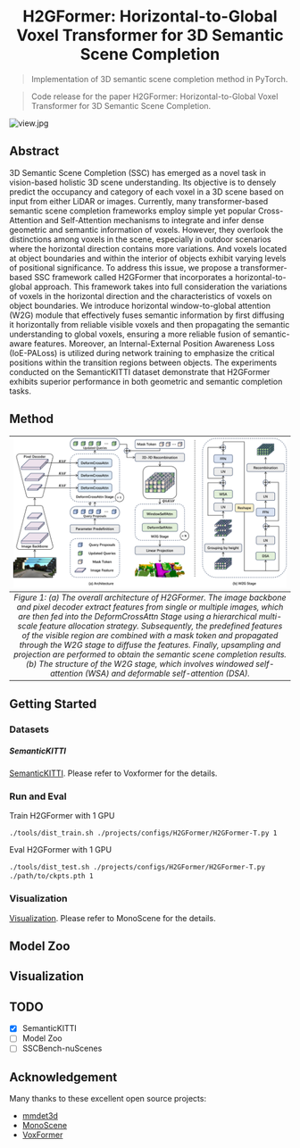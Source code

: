 <div align="center">

# H2GFormer: Horizontal-to-Global Voxel Transformer for 3D Semantic Scene Completion
</div>

> Implementation of 3D semantic scene completion method in PyTorch.

> Code release for the paper H2GFormer: Horizontal-to-Global Voxel Transformer for 3D Semantic Scene Completion.

![view.jpg](./teaser/view.png)

## Abstract
3D Semantic Scene Completion (SSC) has emerged as a novel task in vision-based holistic 3D scene understanding. Its objective is to densely predict the occupancy and category of each voxel in a 3D scene based on input from either LiDAR or images. Currently, many transformer-based semantic scene completion frameworks employ simple yet popular Cross-Attention and Self-Attention mechanisms to integrate and infer dense geometric and semantic information of voxels. However, they overlook the distinctions among voxels in the scene, especially in outdoor scenarios where the horizontal direction contains more variations. And voxels located at object boundaries and within the interior of objects exhibit varying levels of positional significance. To address this issue, we propose a transformer-based SSC framework called H2GFormer that incorporates a horizontal-to-global approach. This framework takes into full consideration the variations of voxels in the horizontal direction and the characteristics of voxels on object boundaries. We introduce horizontal window-to-global attention (W2G) module that effectively fuses semantic information by first diffusing it horizontally from reliable visible voxels and then propagating the semantic understanding to global voxels, ensuring a more reliable fusion of semantic-aware features. Moreover, an Internal-External Position Awareness Loss (IoE-PALoss) is utilized during network training to emphasize the critical positions within the transition regions between objects. The experiments conducted on the SemanticKITTI dataset demonstrate that H2GFormer exhibits superior performance in both geometric and semantic completion tasks.

## Method
| ![main.png](./teaser/main.png) | 
|:--:| 
| *Figure 1: (a) The overall architecture of H2GFormer. The image backbone and pixel decoder extract features from single or multiple images, which are then fed into the DeformCrossAttn Stage using a hierarchical multi-scale feature allocation strategy. Subsequently, the predefined features of the visible region are combined with a mask token and propagated through the W2G stage to diffuse the features. Finally, upsampling and projection are performed to obtain the semantic scene completion results. (b) The structure of the W2G stage, which involves windowed self-attention (WSA) and deformable self-attention (DSA).* |

## Getting Started
### Datasets
##### SemanticKITTI
[SemanticKITTI](https://github.com/NVlabs/VoxFormer). Please refer to Voxformer for the details.

### Run and Eval
Train H2GFormer with 1 GPU
```
./tools/dist_train.sh ./projects/configs/H2GFormer/H2GFormer-T.py 1
```
Eval H2GFormer with 1 GPU
```
./tools/dist_test.sh ./projects/configs/H2GFormer/H2GFormer-T.py ./path/to/ckpts.pth 1
```

### Visualization
[Visualization](https://github.com/astra-vision/MonoScene). Please refer to MonoScene for the details.



## Model Zoo

## Visualization

## TODO

- [x] SemanticKITTI
- [ ] Model Zoo
- [ ] SSCBench-nuScenes

## Acknowledgement

Many thanks to these excellent open source projects:
- [mmdet3d](https://github.com/open-mmlab/mmdetection3d)
- [MonoScene](https://github.com/astra-vision/MonoScene)
- [VoxFormer](https://github.com/NVlabs/VoxFormer)